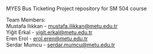 MYES Bus Ticketing Project repository for SM 504 course

Team Members:  
Mustafa Ilıkkan - mustafa.ilikkan@metu.edu.tr  
Yiğit Erkal - yigit.erkal@metu.edu.tr  
Eren Erol - erol.eren@metu.edu.tr  
Serdar Mumcu - serdar.mumcu@metu.edu.tr  